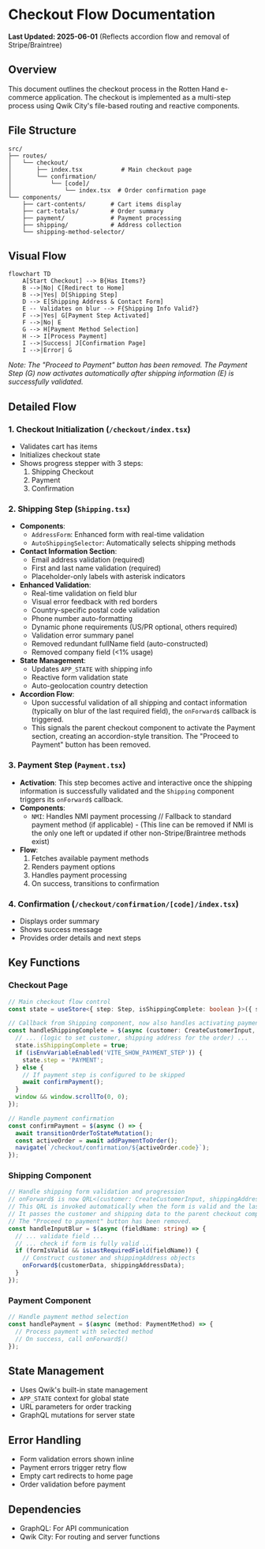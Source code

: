 # Checkout Flow Documentation

**Last Updated: 2025-06-01** (Reflects accordion flow and removal of Stripe/Braintree)

## Overview
This document outlines the checkout process in the Rotten Hand e-commerce application. The checkout is implemented as a multi-step process using Qwik City's file-based routing and reactive components.

## File Structure
```
src/
├── routes/
│   └── checkout/
│       ├── index.tsx           # Main checkout page
│       └── confirmation/
│           └── [code]/
│               └── index.tsx  # Order confirmation page
└── components/
    ├── cart-contents/       # Cart items display
    ├── cart-totals/         # Order summary
    ├── payment/             # Payment processing
    ├── shipping/            # Address collection
    └── shipping-method-selector/
```

## Visual Flow

```mermaid
flowchart TD
    A[Start Checkout] --> B{Has Items?}
    B -->|No| C[Redirect to Home]
    B -->|Yes| D[Shipping Step]
    D --> E[Shipping Address & Contact Form]
    E -- Validates on blur --> F{Shipping Info Valid?}
    F -->|Yes| G[Payment Step Activated]
    F -->|No| E
    G --> H[Payment Method Selection]
    H --> I[Process Payment]
    I -->|Success| J[Confirmation Page]
    I -->|Error| G
```
*Note: The "Proceed to Payment" button has been removed. The Payment Step (G) now activates automatically after shipping information (E) is successfully validated.*

## Detailed Flow

### 1. Checkout Initialization (`/checkout/index.tsx`)
- Validates cart has items
- Initializes checkout state
- Shows progress stepper with 3 steps:
  1. Shipping Checkout
  2. Payment
  3. Confirmation

### 2. Shipping Step (`Shipping.tsx`)
- **Components**:
  - `AddressForm`: Enhanced form with real-time validation
  - `AutoShippingSelector`: Automatically selects shipping methods
- **Contact Information Section**:
  - Email address validation (required)
  - First and last name validation (required)
  - Placeholder-only labels with asterisk indicators
- **Enhanced Validation**:
  - Real-time validation on field blur
  - Visual error feedback with red borders
  - Country-specific postal code validation
  - Phone number auto-formatting
  - Dynamic phone requirements (US/PR optional, others required)
  - Validation error summary panel
  - Removed redundant fullName field (auto-constructed)
  - Removed company field (<1% usage)
- **State Management**:
  - Updates `APP_STATE` with shipping info
  - Reactive form validation state
  - Auto-geolocation country detection
- **Accordion Flow**:
  - Upon successful validation of all shipping and contact information (typically on blur of the last required field), the `onForward$` callback is triggered.
  - This signals the parent checkout component to activate the Payment section, creating an accordion-style transition. The "Proceed to Payment" button has been removed.

### 3. Payment Step (`Payment.tsx`)
- **Activation**: This step becomes active and interactive once the shipping information is successfully validated and the `Shipping` component triggers its `onForward$` callback.
- **Components**:
  - `NMI`: Handles NMI payment processing
  // Fallback to standard payment method (if applicable) - (This line can be removed if NMI is the only one left or updated if other non-Stripe/Braintree methods exist)
- **Flow**:
  1. Fetches available payment methods
  2. Renders payment options
  3. Handles payment processing
  4. On success, transitions to confirmation

### 4. Confirmation (`/checkout/confirmation/[code]/index.tsx`)
- Displays order summary
- Shows success message
- Provides order details and next steps

## Key Functions

### Checkout Page
```typescript
// Main checkout flow control
const state = useStore<{ step: Step, isShippingComplete: boolean }>({ step: 'SHIPPING', isShippingComplete: false });

// Callback from Shipping component, now also handles activating payment section
const handleShippingComplete = $(async (customer: CreateCustomerInput, shippingAddress: CreateAddressInput) => {
  // ... (logic to set customer, shipping address for the order) ...
  state.isShippingComplete = true;
  if (isEnvVariableEnabled('VITE_SHOW_PAYMENT_STEP')) {
    state.step = 'PAYMENT';
  } else {
    // If payment step is configured to be skipped
    await confirmPayment(); 
  }
  window && window.scrollTo(0, 0);
});

// Handle payment confirmation
const confirmPayment = $(async () => {
  await transitionOrderToStateMutation();
  const activeOrder = await addPaymentToOrder();
  navigate(`/checkout/confirmation/${activeOrder.code}`);
});
```

### Shipping Component
```typescript
// Handle shipping form validation and progression
// onForward$ is now QRL<(customer: CreateCustomerInput, shippingAddress: CreateAddressInput) => void>
// This QRL is invoked automatically when the form is valid and the last relevant input field loses focus.
// It passes the customer and shipping data to the parent checkout component.
// The "Proceed to payment" button has been removed.
const handleInputBlur = $(async (fieldName: string) => {
  // ... validate field ...
  // ... check if form is fully valid ...
  if (formIsValid && isLastRequiredField(fieldName)) {
    // Construct customer and shippingAddress objects
    onForward$(customerData, shippingAddressData);
  }
});
```

### Payment Component
```typescript
// Handle payment method selection
const handlePayment = $(async (method: PaymentMethod) => {
  // Process payment with selected method
  // On success, call onForward$()
});
```

## State Management
- Uses Qwik's built-in state management
- `APP_STATE` context for global state
- URL parameters for order tracking
- GraphQL mutations for server state

## Error Handling
- Form validation errors shown inline
- Payment errors trigger retry flow
- Empty cart redirects to home page
- Order validation before payment

## Dependencies
- GraphQL: For API communication
- Qwik City: For routing and server functions
<!-- - @stripe/stripe-js: For Stripe payments -->
<!-- - braintree-web: For Braintree payments -->
